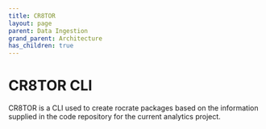 ```yaml
---
title: CR8TOR
layout: page
parent: Data Ingestion 
grand_parent: Architecture
has_children: true
---
```


# CR8TOR CLI
CR8TOR is a CLI used to create rocrate packages based on the information supplied in the code repository for the current analytics project. 
